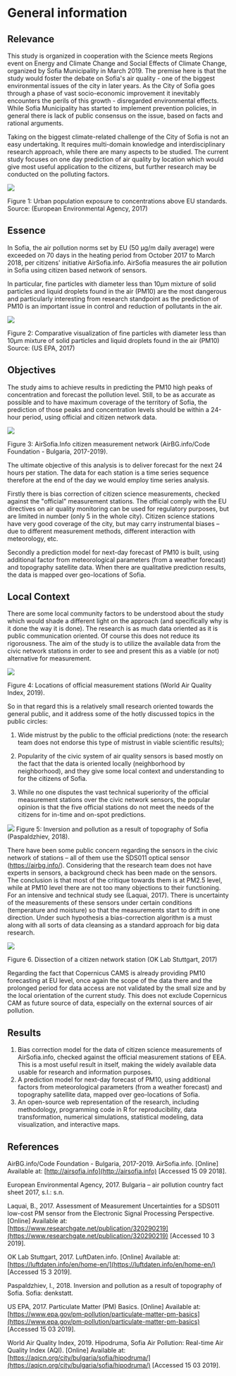 

# General information
## Relevance

This study is organized in cooperation with the Science meets Regions event on Energy and Climate Change and Social Effects of Climate Change, organized by Sofia Municipality in March 2019. The premise here is that the study would foster the debate on Sofia&#39;s air quality - one of the biggest environmental issues of the city in later years. As the City of Sofia goes through a phase of vast socio-economic improvement it inevitably encounters the perils of this growth - disregarded environmental effects. While Sofia Municipality has started to implement prevention policies, in general there is lack of public consensus on the issue, based on facts and rational arguments.

Taking on the biggest climate-related challenge of the City of Sofia is not an easy undertaking. It requires multi-domain knowledge and interdisciplinary research approach, while there are many aspects to be studied. The current study focuses on one day prediction of air quality by location which would give most useful application to the citizens, but further research may be conducted on the polluting factors.

 ![](/media/01.png)

Figure 1: Urban population exposure to concentrations above EU standards. Source: (European Environmental Agency, 2017)

## Essence

In Sofia, the air pollution norms set by EU (50 µg/m daily average) were exceeded on 70 days in the heating period from October 2017 to March 2018, per citizens&#39; initiative AirSofia.info. AirSofia measures the air pollution in Sofia using citizen based network of sensors.

In particular, fine particles with diameter less than 10µm mixture of solid particles and liquid droplets found in the air (PM10) are the most dangerous and particularly interesting from research standpoint as the prediction of PM10 is an important issue in control and reduction of pollutants in the air.

 ![](/media/pm10size.png)

Figure 2: Comparative visualization of fine particles with diameter less than 10µm mixture of solid particles and liquid droplets found in the air (PM10) Source: (US EPA, 2017)

## Objectives

The study aims to achieve results in predicting the PM10 high peaks of concentration and forecast the pollution level. Still, to be as accurate as possible and to have maximum coverage of the territory of Sofia, the prediction of those peaks and concentration levels should be within a 24-hour period, using official and citizen network data.

 ![](/media/sofia_info.png)

Figure 3: AirSofia.Info citizen measurement network (AirBG.info/Code Foundation - Bulgaria, 2017-2019).

The ultimate objective of this analysis is to deliver forecast for the next 24 hours per station. The data for each station is a time series sequence therefore at the end of the day we would employ time series analysis.

Firstly there is bias correction of citizen science measurements, checked against the &quot;official&quot; measurement stations.  The official comply with the EU directives on air quality monitoring can be used for regulatory purposes, but are limited in number (only 5 in the whole city). Citizen science stations have very good coverage of the city, but may carry instrumental biases – due to different measurement methods, different interaction with meteorology, etc.

Secondly a prediction model for next-day forecast of PM10 is built, using additional factor from meteorological parameters (from a weather forecast) and topography satellite data. When there are qualitative prediction results, the data is mapped over geo-locations of Sofia.

## Local Context

There are some local community factors to be understood about the study which would shade a different light on the approach (and specifically why is it done the way it is done). The research is as much data oriented as it is public communication oriented. Of course this does not reduce its rigorousness. The aim of the study is to utilize the available data from the civic network stations in order to see and present this as a viable (or not) alternative for measurement.

 ![](/media/aqi.png)

Figure 4: Locations of official measurement stations (World Air Quality Index, 2019).

So in that regard this is a relatively small research oriented towards the general public, and it address some of the hotly discussed topics in the public circles:

1) Wide mistrust by the public to the official predictions (note: the research team does not endorse this type of mistrust in viable scientific results);

2) Popularity of the civic system of air quality sensors is based mostly on the fact that the data is oriented locally (neighborhood by neighborhood), and they give some local context and understanding to for the citizens of Sofia.

3) While no one disputes the vast technical superiority of the official measurement stations over the civic network sensors, the popular opinion is that the five official stations do not meet the needs of the citizens for in-time and on-spot predictions.

 ![](/media/inversia.png)
Figure 5: Inversion and pollution as a result of topography of Sofia (Paspaldzhiev, 2018).

There have been some public concern regarding the sensors in the civic network of stations – all of them use the SDS011 optical sensor (https://airbg.info/). Considering that the research team does not have experts in sensors, a background check has been made on the sensors. The conclusion is that most of the critique towards them is at PM2.5 level, while at PM10 level there are not too many objections to their functioning. For an intensive and technical study see (Laquai, 2017). There is uncertainty of the measurements of these sensors under certain conditions (temperature and moisture) so that the measurements start to drift in one direction. Under such hypothesis a bias-correction algorithm is a must along with all sorts of data cleansing as a standard approach for big data research.

 ![](/media/sensor_assembly.png)

Figure 6. Dissection of a citizen network station (OK Lab Stuttgart, 2017)

Regarding the fact that Copernicus CAMS is already providing PM10 forecasting at EU level, once again the scope of the data there and the prolonged period for data access are not validated by the small size and by the local orientation of the current study. This does not exclude Copernicus CAM as future source of data, especially on the external sources of air pollution.

## Results

1. Bias correction model for the data of citizen science measurements of AirSofia.info, checked against the official measurement stations of EEA. This is a most useful result in itself, making the widely available data usable for research and information purposes.
2. A prediction model for next-day forecast of PM10, using additional factors from meteorological parameters (from a weather forecast) and topography satellite data, mapped over geo-locations of Sofia.
3. An open-source web representation of the research, including methodology, programming code in R for reproducibility, data transformation, numerical simulations, statistical modeling, data visualization, and interactive maps.



## References

AirBG.info/Code Foundation - Bulgaria, 2017-2019. AirSofia.info. [Online] Available at: [http://airsofia.info](http://airsofia.info) [Accessed 15 09 2018].

European Environmental Agency, 2017. Bulgaria – air pollution country fact sheet 2017, s.l.: s.n.

Laquai, B., 2017. Assessment of Measurement Uncertainties for a SDS011 low-cost PM sensor from the Electronic Signal Processing Perspective. [Online] Available at: [https://www.researchgate.net/publication/320290219](https://www.researchgate.net/publication/320290219) [Accessed 10 3 2019].

OK Lab Stuttgart, 2017. LuftDaten.info. [Online] Available at: [https://luftdaten.info/en/home-en/](https://luftdaten.info/en/home-en/) [Accessed 15 3 2019].

Paspaldzhiev, I., 2018. Inversion and pollution as a result of topography of Sofia. Sofia: denkstatt.

US EPA, 2017. Particulate Matter (PM) Basics. [Online] Available at: [https://www.epa.gov/pm-pollution/particulate-matter-pm-basics](https://www.epa.gov/pm-pollution/particulate-matter-pm-basics) [Accessed 15 03 2019].

World Air Quality Index, 2019. Hipodruma, Sofia Air Pollution: Real-time Air Quality Index (AQI). [Online] Available at: [https://aqicn.org/city/bulgaria/sofia/hipodruma/](https://aqicn.org/city/bulgaria/sofia/hipodruma/) [Accessed 15 03 2019].

